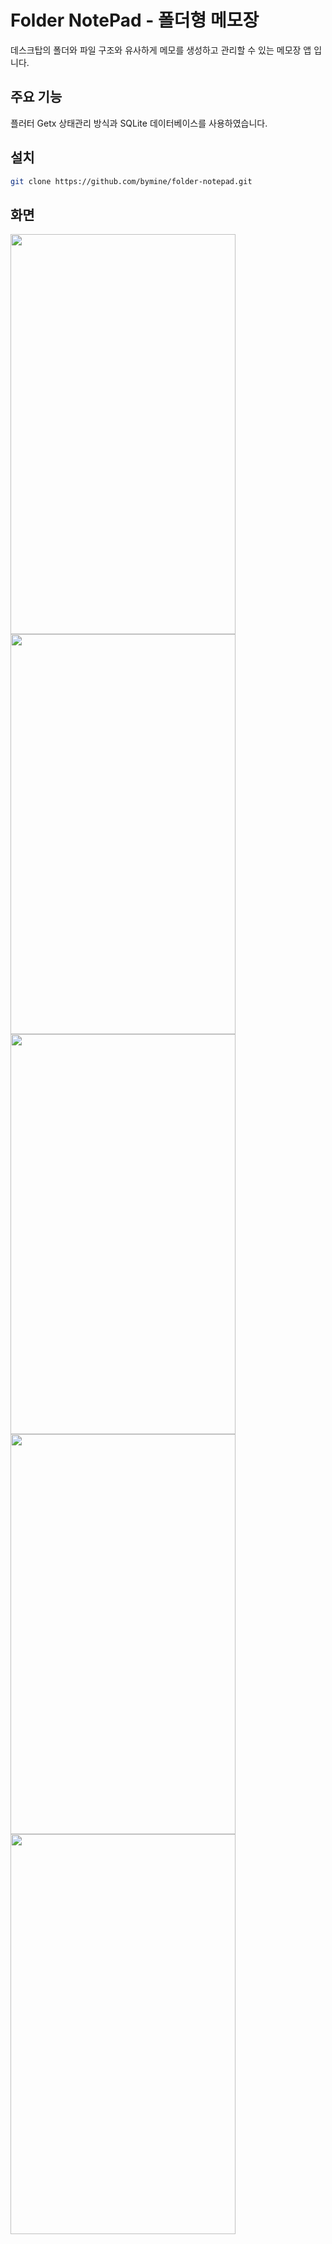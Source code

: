 # Folder NotePad - 폴더형 메모장
데스크탑의 폴더와 파일 구조와 유사하게 메모를 생성하고 관리할 수 있는 메모장 앱 입니다.

## 주요 기능
플러터 Getx 상태관리 방식과 SQLite 데이터베이스를 사용하였습니다.


## 설치

```sh
git clone https://github.com/bymine/folder-notepad.git
```

## 화면

<img src="https://user-images.githubusercontent.com/71866185/165805803-50c8d792-7a0a-4f99-8fd6-903f0a38f1a2.png" width="360" height="640" />
<img src="https://user-images.githubusercontent.com/71866185/165805829-2bf76f1f-e28f-4a2a-816f-82d800050241.png" width="360" height="640" />
<img src="https://user-images.githubusercontent.com/71866185/165805834-17547f6f-7e16-4086-8717-e6f53e70694c.png" width="360" height="640" />
<img src="https://user-images.githubusercontent.com/71866185/165805841-24c685b7-d1ec-4634-9506-401a172766a6.png" width="360" height="640" />
<img src="https://user-images.githubusercontent.com/71866185/165805847-1895a665-8ae7-4200-b820-d1c7268fcf14.png" width="360" height="640" />
